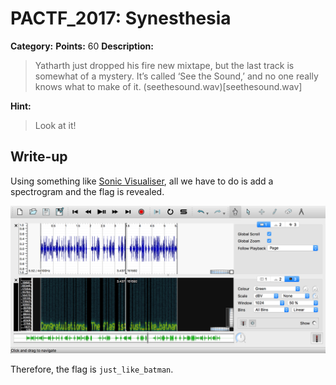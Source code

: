 # PACTF_2017: Synesthesia

**Category:**
**Points:** 60
**Description:**

>Yatharth just dropped his fire new mixtape, but the last track is somewhat of a mystery. It’s called ‘See the Sound,’ and no one really knows what to make of it.
(seethesound.wav)[seethesound.wav]

**Hint:**

>Look at it!

## Write-up
Using something like [Sonic Visualiser](http://www.sonicvisualiser.org/download.html), all we have to do is add a spectrogram and the flag is revealed.

![screenshot](screenshot.png)

Therefore, the flag is `just_like_batman`.